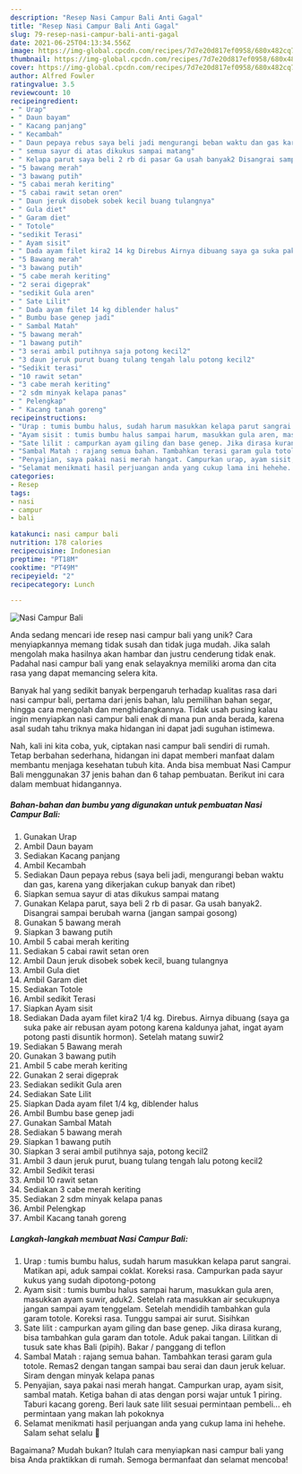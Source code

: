 ```yaml
---
description: "Resep Nasi Campur Bali Anti Gagal"
title: "Resep Nasi Campur Bali Anti Gagal"
slug: 79-resep-nasi-campur-bali-anti-gagal
date: 2021-06-25T04:13:34.556Z
image: https://img-global.cpcdn.com/recipes/7d7e20d817ef0958/680x482cq70/nasi-campur-bali-foto-resep-utama.jpg
thumbnail: https://img-global.cpcdn.com/recipes/7d7e20d817ef0958/680x482cq70/nasi-campur-bali-foto-resep-utama.jpg
cover: https://img-global.cpcdn.com/recipes/7d7e20d817ef0958/680x482cq70/nasi-campur-bali-foto-resep-utama.jpg
author: Alfred Fowler
ratingvalue: 3.5
reviewcount: 10
recipeingredient:
- " Urap"
- " Daun bayam"
- " Kacang panjang"
- " Kecambah"
- " Daun pepaya rebus saya beli jadi mengurangi beban waktu dan gas karena yang dikerjakan cukup banyak dan ribet"
- " semua sayur di atas dikukus sampai matang"
- " Kelapa parut saya beli 2 rb di pasar Ga usah banyak2 Disangrai sampai berubah warna jangan sampai gosong"
- "5 bawang merah"
- "3 bawang putih"
- "5 cabai merah keriting"
- "5 cabai rawit setan oren"
- " Daun jeruk disobek sobek kecil buang tulangnya"
- " Gula diet"
- " Garam diet"
- " Totole"
- "sedikit Terasi"
- " Ayam sisit"
- " Dada ayam filet kira2 14 kg Direbus Airnya dibuang saya ga suka pake air rebusan ayam potong karena kaldunya jahat ingat ayam potong pasti disuntik hormon Setelah matang suwir2"
- "5 Bawang merah"
- "3 bawang putih"
- "5 cabe merah keriting"
- "2 serai digeprak"
- "sedikit Gula aren"
- " Sate Lilit"
- " Dada ayam filet 14 kg diblender halus"
- " Bumbu base genep jadi"
- " Sambal Matah"
- "5 bawang merah"
- "1 bawang putih"
- "3 serai ambil putihnya saja potong kecil2"
- "3 daun jeruk purut buang tulang tengah lalu potong kecil2"
- "Sedikit terasi"
- "10 rawit setan"
- "3 cabe merah keriting"
- "2 sdm minyak kelapa panas"
- " Pelengkap"
- " Kacang tanah goreng"
recipeinstructions:
- "Urap : tumis bumbu halus, sudah harum masukkan kelapa parut sangrai. Matikan api, aduk sampai coklat. Koreksi rasa. Campurkan pada sayur kukus yang sudah dipotong-potong"
- "Ayam sisit : tumis bumbu halus sampai harum, masukkan gula aren, masukkan ayam suwir, aduk2. Setelah rata masukkan air secukupnya jangan sampai ayam tenggelam. Setelah mendidih tambahkan gula garam totole. Koreksi rasa. Tunggu sampai air surut. Sisihkan"
- "Sate lilit : campurkan ayam giling dan base genep. Jika dirasa kurang, bisa tambahkan gula garam dan totole. Aduk pakai tangan. Lilitkan di tusuk sate khas Bali (pipih). Bakar / panggang di teflon"
- "Sambal Matah : rajang semua bahan. Tambahkan terasi garam gula totole. Remas2 dengan tangan sampai bau serai dan daun jeruk keluar. Siram dengan minyak kelapa panas"
- "Penyajian, saya pakai nasi merah hangat. Campurkan urap, ayam sisit, sambal matah. Ketiga bahan di atas dengan porsi wajar untuk 1 piring. Taburi kacang goreng. Beri lauk sate lilit sesuai permintaan pembeli... eh permintaan yang makan lah pokoknya"
- "Selamat menikmati hasil perjuangan anda yang cukup lama ini hehehe. Salam sehat selalu 🙏"
categories:
- Resep
tags:
- nasi
- campur
- bali

katakunci: nasi campur bali 
nutrition: 178 calories
recipecuisine: Indonesian
preptime: "PT18M"
cooktime: "PT49M"
recipeyield: "2"
recipecategory: Lunch

---
```



![Nasi Campur Bali](https://img-global.cpcdn.com/recipes/7d7e20d817ef0958/680x482cq70/nasi-campur-bali-foto-resep-utama.jpg)

Anda sedang mencari ide resep nasi campur bali yang unik? Cara menyiapkannya memang tidak susah dan tidak juga mudah. Jika salah mengolah maka hasilnya akan hambar dan justru cenderung tidak enak. Padahal nasi campur bali yang enak selayaknya memiliki aroma dan cita rasa yang dapat memancing selera kita.

Banyak hal yang sedikit banyak berpengaruh terhadap kualitas rasa dari nasi campur bali, pertama dari jenis bahan, lalu pemilihan bahan segar, hingga cara mengolah dan menghidangkannya. Tidak usah pusing kalau ingin menyiapkan nasi campur bali enak di mana pun anda berada, karena asal sudah tahu triknya maka hidangan ini dapat jadi suguhan istimewa.




Nah, kali ini kita coba, yuk, ciptakan nasi campur bali sendiri di rumah. Tetap berbahan sederhana, hidangan ini dapat memberi manfaat dalam membantu menjaga kesehatan tubuh kita. Anda bisa membuat Nasi Campur Bali menggunakan 37 jenis bahan dan 6 tahap pembuatan. Berikut ini cara dalam membuat hidangannya.

<!--inarticleads1-->

##### Bahan-bahan dan bumbu yang digunakan untuk pembuatan Nasi Campur Bali:

1. Gunakan  Urap
1. Ambil  Daun bayam
1. Sediakan  Kacang panjang
1. Ambil  Kecambah
1. Sediakan  Daun pepaya rebus (saya beli jadi, mengurangi beban waktu dan gas, karena yang dikerjakan cukup banyak dan ribet)
1. Siapkan  semua sayur di atas dikukus sampai matang
1. Gunakan  Kelapa parut, saya beli 2 rb di pasar. Ga usah banyak2. Disangrai sampai berubah warna (jangan sampai gosong)
1. Gunakan 5 bawang merah
1. Siapkan 3 bawang putih
1. Ambil 5 cabai merah keriting
1. Sediakan 5 cabai rawit setan oren
1. Ambil  Daun jeruk disobek sobek kecil, buang tulangnya
1. Ambil  Gula diet
1. Ambil  Garam diet
1. Sediakan  Totole
1. Ambil sedikit Terasi
1. Siapkan  Ayam sisit
1. Sediakan  Dada ayam filet kira2 1/4 kg. Direbus. Airnya dibuang (saya ga suka pake air rebusan ayam potong karena kaldunya jahat, ingat ayam potong pasti disuntik hormon). Setelah matang suwir2
1. Sediakan 5 Bawang merah
1. Gunakan 3 bawang putih
1. Ambil 5 cabe merah keriting
1. Gunakan 2 serai digeprak
1. Sediakan sedikit Gula aren
1. Sediakan  Sate Lilit
1. Siapkan  Dada ayam filet 1/4 kg, diblender halus
1. Ambil  Bumbu base genep jadi
1. Gunakan  Sambal Matah
1. Sediakan 5 bawang merah
1. Siapkan 1 bawang putih
1. Siapkan 3 serai ambil putihnya saja, potong kecil2
1. Ambil 3 daun jeruk purut, buang tulang tengah lalu potong kecil2
1. Ambil Sedikit terasi
1. Ambil 10 rawit setan
1. Sediakan 3 cabe merah keriting
1. Sediakan 2 sdm minyak kelapa panas
1. Ambil  Pelengkap
1. Ambil  Kacang tanah goreng




<!--inarticleads2-->

##### Langkah-langkah membuat Nasi Campur Bali:

1. Urap : tumis bumbu halus, sudah harum masukkan kelapa parut sangrai. Matikan api, aduk sampai coklat. Koreksi rasa. Campurkan pada sayur kukus yang sudah dipotong-potong
1. Ayam sisit : tumis bumbu halus sampai harum, masukkan gula aren, masukkan ayam suwir, aduk2. Setelah rata masukkan air secukupnya jangan sampai ayam tenggelam. Setelah mendidih tambahkan gula garam totole. Koreksi rasa. Tunggu sampai air surut. Sisihkan
1. Sate lilit : campurkan ayam giling dan base genep. Jika dirasa kurang, bisa tambahkan gula garam dan totole. Aduk pakai tangan. Lilitkan di tusuk sate khas Bali (pipih). Bakar / panggang di teflon
1. Sambal Matah : rajang semua bahan. Tambahkan terasi garam gula totole. Remas2 dengan tangan sampai bau serai dan daun jeruk keluar. Siram dengan minyak kelapa panas
1. Penyajian, saya pakai nasi merah hangat. Campurkan urap, ayam sisit, sambal matah. Ketiga bahan di atas dengan porsi wajar untuk 1 piring. Taburi kacang goreng. Beri lauk sate lilit sesuai permintaan pembeli... eh permintaan yang makan lah pokoknya
1. Selamat menikmati hasil perjuangan anda yang cukup lama ini hehehe. Salam sehat selalu 🙏




Bagaimana? Mudah bukan? Itulah cara menyiapkan nasi campur bali yang bisa Anda praktikkan di rumah. Semoga bermanfaat dan selamat mencoba!
